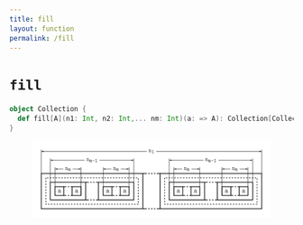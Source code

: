 ```yaml
---
title: fill
layout: function
permalink: /fill
---
```


# `fill`

~~~ scala
object Collection {
  def fill[A](n1: Int, n2: Int,... nm: Int)(a: => A): Collection[Collection[...Collection[A]]]
}
~~~

<figure class="diagram">
  <img src="images/fill.svg" alt="fill function">
  <!-- <figcaption class="diagram-desc"><code>fill</code> uses <code>p</code> to classify elements into two groups</figcaption> -->
</figure>
